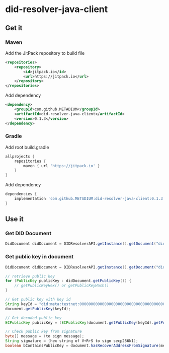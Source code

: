 # did-resolver-java-client

## Get it
### Maven
Add the JitPack repository to build file

```xml
<repositories>
    <repository>
        <id>jitpack.io</id>
        <url>https://jitpack.io</url>
    </repository>
</repositories>
```

Add dependency

```xml
<dependency>
    <groupId>com.github.METADIUM</groupId>
    <artifactId>did-resolver-java-client</artifactId>
    <version>0.1.3</version>
</dependency>
```
### Gradle
Add root build.gradle

```gradle
allprojects {
    repositories {
        maven { url 'https://jitpack.io' }
    }
}
```
Add dependency

```gradle
dependencies {
    implementation 'com.github.METADIUM:did-resolver-java-client:0.1.3'
}
```


## Use it

### Get DID Document
```java
DidDocument didDocument = DIDResolverAPI.getInstance().getDocument("did:meta:testnet000000000000000000000000000000000000000000000000000000000000054b");
```

### Get public key in document
```java
DidDocument didDocument = DIDResolverAPI.getInstance().getDocument("did:meta:testnet000000000000000000000000000000000000000000000000000000000000054b");

// retrieve public key
for (PublicKey publicKey : didDocument.getPublicKey()) {
	// getPublicKeyHex() or getPublicKeyHash()
}

// Get public key with key id
String keyId = "did:meta:testnet:000000000000000000000000000000000000000000000000000000000000054b#MetaManagementKey#cfd31afff25b2260ea15ef59f2d5d7dfe8c13511"
document.getPublicKey(keyId);

// Get decoded public key
ECPublicKey publicKey = (ECPublicKey)document.getPublicKey(keyId).getPublicKey();

// Check public key from signature
byte[] message = (to sign message);
String signature = (hex string of V+R+S to sign secp256k1);
boolean bContainsPublicKey = document.hasRecoverAddressFromSignature(message, signature);
```


